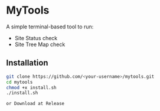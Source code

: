 # MyTools

A simple terminal-based tool to run:

- Site Status check
- Site Tree Map check

## Installation

```bash
git clone https://github.com/<your-username>/mytools.git
cd mytools
chmod +x install.sh
./install.sh

or Download at Release
